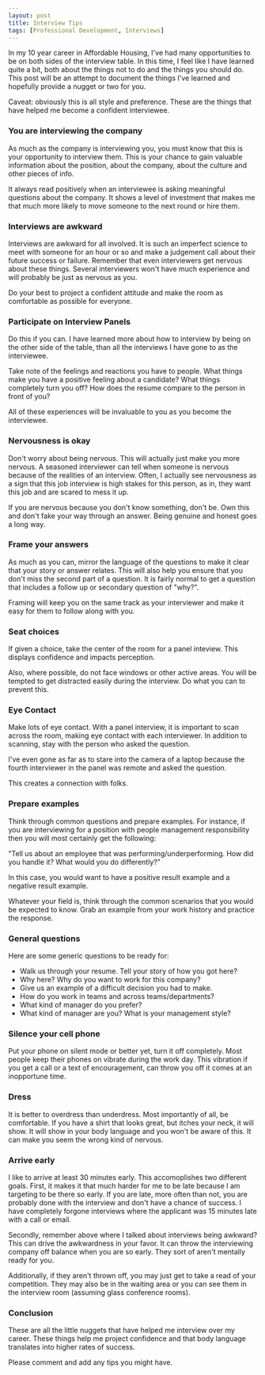```yaml
---
layout: post
title: Interview Tips
tags: [Professional Development, Interviews]
---
```


In my 10 year career in Affordable Housing, I've had many opportunities to be on both sides of the interview table.  In this time, I feel like I have learned quite a bit, both about the things not to do and the things you should do.  This post will be an attempt to document the things I've learned and hopefully provide a nugget or two for you.

Caveat:  obviously this is all style and preference.  These are the things that have helped me become a confident interviewee.  

<!--more-->

### You are interviewing the company

As much as the company is interviewing you, you must know that this is your opportunity to interview them.  This is your chance to gain valuable information about the position, about the company, about the culture and other pieces of info.  

It always read positively when an interviewee is asking meaningful questions about the company.  It shows a level of investment that makes me that much more likely to move someone to the next round or hire them.

### Interviews are awkward

Interviews are awkward for all involved.  It is such an imperfect science to meet with someone for an hour or so and make a judgement call about their future success or failure.  Remember that even interviewers get nervous about these things.   Several interviewers won't have much experience and will probably be just as nervous as you.  

Do your best to project a confident attitude and make the room as comfortable as possible for everyone.

### Participate on Interview Panels

Do this if you can.  I have learned more about how to interview by being on the other side of the table, than all the interviews I have gone to as the interviewee.  

Take note of the feelings and reactions you have to people.  What things make you have a positive feeling about a candidate?  What things completely turn you off?  How does the resume compare to the person in front of you?

All of these experiences will be invaluable to you as you become the interviewee.

### Nervousness is okay

Don't worry about being nervous.   This will actually just make you more nervous.  A seasoned interviewer can tell when someone is nervous because of the realities of an interview.  Often, I actually see nervousness as a sign that this job interview is high stakes for this person, as in, they want this job and are scared to mess it up.  

If you are nervous because you don't know something, don't be.  Own this and don't fake your way through an answer.  Being genuine and honest goes a long way.

### Frame your answers

As much as you can, mirror the language of the questions to make it clear that your story or answer relates.  This will also help you ensure that you don't miss the second part of a question.  It is fairly normal to get a question that includes a follow up or secondary question of "why?".  

Framing will keep you on the same track as your interviewer and make it easy for them to follow along with you.

### Seat choices

If given a choice, take the center of the room for a panel inteview.  This displays confidence and impacts perception.  

Also, where possible, do not face windows or other active areas.  You will be tempted to get distracted easily during the interview.  Do what you can to prevent this.

### Eye Contact

Make lots of eye contact.  With a panel interview, it is important to scan across the room, making eye contact with each interviewer.  In addition to scanning, stay with the person who asked the question.  

I've even gone as far as to stare into the camera of a laptop because the fourth interviewer in the panel was remote and asked the question.  

This creates a connection with folks.

### Prepare examples

Think through common questions and prepare examples.  For instance, if you are interviewing for a position with people management responsibility then you will most certainly get the following:  

"Tell us about an employee that was performing/underperforming.  How did you handle it?  What would you do differently?"

In this case, you would want to have a positive result example and a negative result example.  

Whatever your field is, think through the common scenarios that you would be expected to know.  Grab an example from your work history and practice the response.  

### General questions

Here are some generic questions to be ready for:

* Walk us through your resume.  Tell your story of how you got here?
* Why here?  Why do you want to work for this company?
* Give us an example of a difficult decision you had to make.
* How do you work in teams and across teams/departments?
* What kind of manager do you prefer?
* What kind of manager are you?  What is your management style?

### Silence your cell phone

Put your phone on silent mode or better yet, turn it off completely.  Most people keep their phones on vibrate during the work day.  This vibration if you get a call or a text of encouragement, can throw you off it comes at an inopportune time.

### Dress

It is better to overdress than underdress.  Most importantly of all, be comfortable.  If you have a shirt that looks great, but itches your neck, it will show.  It will show in your body language and you won't be aware of this.  It can make you seem the wrong kind of nervous.  

### Arrive early

I like to arrive at least 30 minutes early.  This accomoplishes two different goals.  First, it makes it that much harder for me to be late because I am targeting to be there so early.  If you are late, more often than not, you are probably done with the interview and don't have a chance of success.  I have completely forgone interviews where the applicant was 15 minutes late with a call or email.

Secondly, remember above where I talked about interviews being awkward?  This can drive the awkwardness in your favor.  It can throw the interviewing company off balance when you are so early.  They sort of aren't mentally ready for you.  

Additionally, if they aren't thrown off, you may just get to take a read of your competition.  They may also be in the waiting area or you can see them in the interview room (assuming glass conference rooms).

### Conclusion

These are all the little nuggets that have helped me interview over my career.  These things help me project confidence and that body language translates into higher rates of success.

Please comment and add any tips you might have.

  

